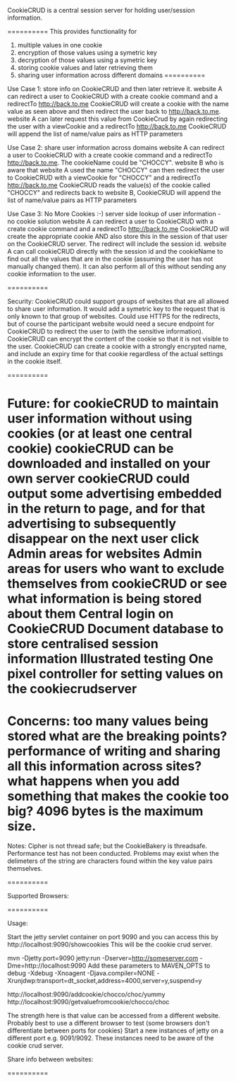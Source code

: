 CookieCRUD is a central session server for holding user/session information.

==========
This provides functionality for 
1. multiple values in one cookie
2. encryption of those values using a symetric key
3. decryption of those values using a symetric key
4. storing cookie values and later retrieving them
5. sharing user information across different domains
==========

Use Case 1: store info on CookieCRUD and then later retrieve it.
website A can redirect a user to CookieCRUD with a create cookie command and a redirectTo http://back.to.me
CookieCRUD will create a cookie with the name value as seen above and then redirect the user back to http://back.to.me.
website A can later request this value from CookieCrud by again redirecting the user with a viewCookie and a redirectTo http://back.to.me
CookieCRUD will append the list of name/value pairs as HTTP parameters
   
Use Case 2: share user information across domains
website A can redirect a user to CookieCRUD with a create cookie command and a redirectTo http://back.to.me. The cookieName could be "CHOCCY".
website B who is aware that website A used the name "CHOCCY" can then redirect the user to CookieCRUD with a viewCookie for "CHOCCY" and a redirectTo http://back.to.me
CookieCRUD reads the value(s) of the cookie called "CHOCCY" and redirects back to website B, CookieCRUD will append the list of name/value pairs as HTTP parameters

Use Case 3: No More Cookies :-) server side lookup of user information - no cookie solution
website A can redirect a user to CookieCRUD with a create cookie command and a redirectTo http://back.to.me
CookieCRUD will create the appropriate cookie AND also store this in the session of that user on the CookieCRUD server. The redirect will include the session id.
website A can call cookieCRUD directly with the session id and the cookieName to find out all the values that are in the cookie (assuming the user has not manually changed them).
It can also perform all of this without sending any cookie information to the user.

==========

Security:
CookieCRUD could support groups of websites that are all allowed to share user information. It would add a symetric key to the request that is only known to that group of websites.
Could use HTTPS for the redirects, but of course the participant website would need a secure endpoint for CookieCRUD to redirect the user to (with the sensitive information).
CookieCRUD can encrypt the content of the cookie so that it is not visible to the user.
CookieCRUD can create a cookie with a strongly encrypted name, and include an expiry time for that cookie regardless of the actual settings in the cookie itself.
   
==========
   
Future: for cookieCRUD to maintain user information without using cookies (or at least one central cookie)
cookieCRUD can be downloaded and installed on your own server
cookieCRUD could output some advertising embedded in the return to page, and for that advertising to subsequently disappear on the next user click
Admin areas for websites
Admin areas for users who want to exclude themselves from cookieCRUD or see what information is being stored about them
Central login on CookieCRUD 
Document database to store centralised session information
Illustrated testing
One pixel controller for setting values on the cookiecrudserver
==========

Concerns:
too many values being stored what are the breaking points?
performance of writing and sharing all this information across sites?
what happens when you add something that makes the cookie too big? 4096 bytes is the maximum size.
==========

Notes:
Cipher is not thread safe; but the CookieBakery is threadsafe.
Performance test has not been conducted.
Problems may exist when the delimeters of the string are characters found within the key value pairs themselves.

==========

Supported Browsers:

==========

Usage:

Start the jetty servlet container on port 9090 and you can access this by http://localhost:9090/showcookies
This will be the cookie crud server.

mvn -Djetty.port=9090 jetty:run -Dserver=http://someserver.com -Dme=http://localhost:9090
Add these parameters to MAVEN_OPTS to debug
-Xdebug -Xnoagent -Djava.compiler=NONE -Xrunjdwp:transport=dt_socket,address=4000,server=y,suspend=y 

http://localhost:9090/addcookie/chocco/choc/yummy
http://localhost:9090/getvaluefromcookie/chocco/choc

The strength here is that value can be accessed from a different website.
Probably best to use a different browser to test (some browsers don't differentiate between ports for cookies)
Start a new instances of jetty on a different port e.g. 9091/9092. These instances need to be aware of the cookie crud server.

Share info between websites:

==========

